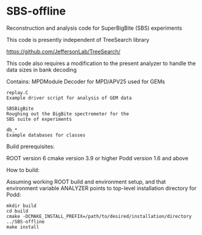 # SBS-offline
Reconstruction and analysis code for SuperBigBite (SBS) experiments

This code is presently independent of TreeSearch library

https://github.com/JeffersonLab/TreeSearch/

This code also requires a modification to the present analyzer
to handle the data sizes in bank decoding

Contains:
    MPDModule
    Decoder for MPD/APV25 used for GEMs

    replay.C
    Example driver script for analysis of GEM data

    SBSBigBite
    Roughing out the BigBite spectrometer for the
    SBS suite of experiments

    db_*
    Example databases for classes

Build prerequisites:

ROOT version 6
cmake version 3.9 or higher
Podd version 1.6 and above

How to build:

Assuming working ROOT build and environment setup, and that environment variable ANALYZER points to top-level installation directory for Podd:

```shell
mkdir build
cd build
cmake -DCMAKE_INSTALL_PREFIX=/path/to/desired/installation/directory ../SBS-offline
make install
```

